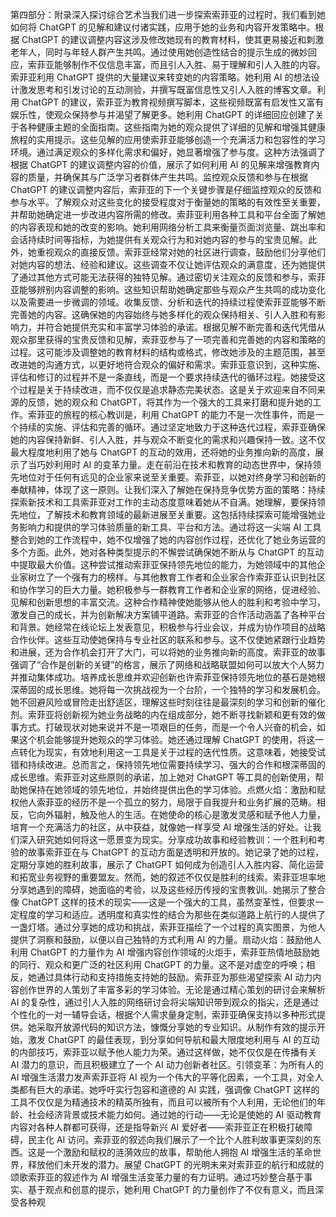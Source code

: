 第四部分：附录深入探讨综合艺术当我们进一步探索索菲亚的过程时，我们看到她如何将 ChatGPT 的见解和建议付诸实践，应用于她的业务和内容开发策略中。根据 ChatGPT 的建议调整内容这涉及修改她现有的教育材料，使其更易接近和刺激老年人，同时与年轻人群产生共鸣。通过使用她创造性结合的提示生成的微妙回应，索菲亚能够制作不仅信息丰富，而且引人入胜、易于理解和引人入胜的内容。索菲亚利用 ChatGPT 提供的大量建议来转变她的内容策略。她利用 AI 的想法设计激发思考和引发讨论的互动测验，并撰写既富信息性又引人入胜的博客文章。利用 ChatGPT 的建议，索菲亚为教育视频撰写脚本，这些视频既富有启发性又富有娱乐性，使观众保持参与并渴望了解更多。她利用 ChatGPT 的详细回应创建了关于各种健康主题的全面指南。这些指南为她的观众提供了详细的见解和增强其健康旅程的实用提示。这些见解的应用使索菲亚能够创造一个充满活力和包容性的学习环境。通过满足观众的多样化需求和偏好，她显著增强了参与度。这种方法强调了根据 ChatGPT 的建议调整内容的价值，展示了如何利用 AI 的见解来增强教育内容的质量，并确保其与广泛学习者群体产生共鸣。监控观众反馈和参与在根据 ChatGPT 的建议调整内容后，索菲亚的下一个关键步骤是仔细监控观众的反馈和参与水平。了解观众对这些变化的接受程度对于衡量她的策略的有效性至关重要，并帮助她确定进一步改进内容所需的修改。索菲亚利用各种工具和平台全面了解她的内容表现和她的改变的影响。她利用网络分析工具来衡量页面浏览量、跳出率和会话持续时间等指标，为她提供有关观众行为和对她内容的参与的宝贵见解。此外，她重视观众的直接反馈。索菲亚经常对她的社区进行调查，鼓励他们分享他们对她内容的想法、经验和建议。这些调查不仅让她评估观众的满意度，还为她提供了通过其他方式可能无法获得的独特见解。通过密切关注观众的反馈和参与，索菲亚能够辨别内容调整的影响。这些知识帮助她确定那些与观众产生共鸣的成功变化以及需要进一步微调的领域。收集反馈、分析和迭代的持续过程使索菲亚能够不断完善她的内容。这确保她的内容始终与她多样化的观众保持相关、引人入胜和有影响力，并符合她提供充实和丰富学习体验的承诺。根据见解不断完善和迭代凭借从观众那里获得的宝贵反馈和见解，索菲亚参与了一项完善和完善她的内容和策略的过程。这可能涉及调整她的教育材料的结构或格式，修改她涉及的主题范围，甚至改进她的沟通方式，以更好地符合观众的偏好和需求。索菲亚意识到，这种实施、评估和修订的过程并不是一条直线，而是一个要求持续迭代的循环过程。她接受这个过程是关于持续改进，而不仅仅是追求静态完美状态。这是关于欢迎来自不同来源的反馈，她的观众和 ChatGPT，将其作为一个强大的工具来打磨和提升她的工作。索菲亚的旅程的核心教训是，利用 ChatGPT 的能力不是一次性事件，而是一个持续的实施、评估和完善的循环。通过坚定地致力于这种迭代过程，索菲亚确保她的内容保持新鲜、引人入胜，并与观众不断变化的需求和兴趣保持一致。这不仅最大程度地利用了她与 ChatGPT 的互动的效用，还将她的业务推向新的高度，展示了当巧妙利用时 AI 的变革力量。走在前沿在技术和教育的动态世界中，保持领先地位对于任何有远见的企业家来说至关重要。索菲亚，以她对终身学习和创新的奉献精神，体现了这一原则。让我们深入了解她在保持竞争优势方面的策略：持续探索新技术和工具索菲亚对工作的主动态度意味着她从不自满。她理解，要保持领先地位，了解技术和教育领域的最新进展至关重要。这包括持续探索可能增强她业务影响力和提供的学习体验质量的新工具、平台和方法。通过将这一尖端 AI 工具整合到她的工作流程中，她不仅增强了她的内容创作过程，还优化了她业务运营的多个方面。此外，她对各种类型提示的不懈尝试确保她不断从与 ChatGPT 的互动中提取最大价值。这种尝试推动索菲亚保持领先地位的能力，为她领域中的其他企业家树立了一个强有力的榜样。与其他教育工作者和企业家合作索菲亚认识到社区和协作学习的巨大力量。她积极参与一群教育工作者和企业家的网络，促进经验、见解和创新思想的丰富交流。这种合作精神使她能够从他人的胜利和考验中学习，激发自己的成长，并为创新解决方案铺平道路。索菲亚的合作活动涵盖了各种平台和背景。她经常在线论坛上发表意见，积极参与行业会议，并成为协作项目的战略合作伙伴。这些互动使她保持与专业社区的联系和参与。这不仅使她紧跟行业趋势和进展，还为合作机会打开了大门，可以将她的业务推向新的高度。索菲亚的故事强调了“合作是创新的关键”的格言，展示了网络和战略联盟如何可以放大个人努力并推动集体成功。培养成长思维并欢迎创新也许索菲亚保持领先地位的基石是她根深蒂固的成长思维。她将每一次挑战视为一个台阶，一个独特的学习和发展机会。她不回避风险或冒险走出舒适区，理解这些时刻往往是最深刻的学习和创新的催化剂。索菲亚将创新视为她业务战略的内在组成部分，她不断寻找新颖和更有效的做事方式。打破现状对她来说并不是一项艰巨的任务，而是一个令人兴奋的机会，如果这个机会能够提升她观众的学习体验。她还通过理解 ChatGPT 的使用，将这一点转化为现实，有效地利用这一工具是关于过程的迭代性质。这意味着，她接受试错和持续改进。总而言之，保持领先地位需要持续学习、强大的合作和根深蒂固的成长思维。索菲亚对这些原则的承诺，加上她对 ChatGPT 等工具的创新使用，帮助她保持在她领域的领先地位，并始终提供出色的学习体验。点燃火焰：激励和赋权他人索菲亚的经历不是一个孤立的努力，局限于自我提升和业务扩展的范畴。相反，它向外辐射，触及他人的生活。在她使命的核心是激发灵感和赋予他人力量，培育一个充满活力的社区，从中获益，就像她一样享受 AI 增强生活的好处。让我们深入研究她如何将这一愿景变为现实。分享成功故事和经验教训：一个胜利和考验的故事索菲亚在与 ChatGPT 的互动方面是透明和开放的。她记录了她的过程，定期分享她的胜利故事，展示了 ChatGPT 如何成为创造引人入胜内容、简化运营和拓宽业务视野的重要盟友。然而，她的叙述不仅仅是胜利的线索。索菲亚坦率地分享她遇到的障碍，她面临的考验，以及这些经历传授的宝贵教训。她揭示了整合像 ChatGPT 这样的技术的现实——这是一个强大的工具，虽然变革性，但要求一定程度的学习和适应。透明度和真实性的结合为那些在类似道路上航行的人提供了一盏灯塔。通过分享她的成功和挑战，索菲亚描绘了一个过程的真实图景，为他人提供了洞察和鼓励，以便以自己独特的方式利用 AI 的力量。扇动火焰：鼓励他人利用 ChatGPT 的力量作为 AI 增强内容创作领域的火炬手，索菲亚热情地鼓励她的同行、观众和更广泛的社区利用 ChatGPT 的力量。这不是对虚空的呼唤；相反，她通过具体行动和支持措施支持她的鼓励。索菲亚为那些渴望探索 AI 动力内容创作世界的人策划了丰富多彩的学习体验。无论是通过精心策划的研讨会来解析 AI 的复杂性，通过引人入胜的网络研讨会将尖端知识带到观众的指尖，还是通过个性化的一对一辅导会话，根据个人需求量身定制，索菲亚确保支持以多种形式提供。她采取开放源代码的知识方法，慷慨分享她的专业知识。从制作有效的提示开始，激发 ChatGPT 的最佳表现，到分享如何导航和最大限度地利用与 AI 的互动的内部技巧，索菲亚以赋予他人能力为荣。通过这样做，她不仅仅是在传播有关 AI 潜力的意识，而且积极建立了一个 AI 动力创新者社区。引领变革：为所有人的 AI 增强生活潜力发声索菲亚将 AI 视为一个伟大的平等化因素，一个工具，对全人类都有巨大的承诺。她呼吁实行包容和道德的 AI 实践，强调像 ChatGPT 这样的工具不仅仅是为精通技术的精英所独有，而且可以被所有个人利用，无论他们的年龄、社会经济背景或技术能力如何。通过她的行动——无论是使她的 AI 驱动教育内容对各种人群都可获得，还是指导新兴 AI 爱好者——索菲亚正在积极打破障碍，民主化 AI 访问。索菲亚的叙述向我们展示了一个比个人胜利故事更深刻的东西。这是一个激励和赋权的涟漪效应的故事，帮助他人拥抱 AI 增强生活的革命世界，释放他们未开发的潜力。展望 ChatGPT 的光明未来对索菲亚的航行和成就的颂歌索菲亚的叙述作为 AI 增强生活变革力量的有力证明。通过巧妙整合基于事实、基于观点和创意的提示，她利用 ChatGPT 的力量创作了不仅有意义，而且深受各种观
